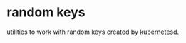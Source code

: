 # random keys
utilities to work with random keys created by [kubernetesd][kubernetesd].

[kubernetesd]: https://github.com/giantswarm/kubernetesd
